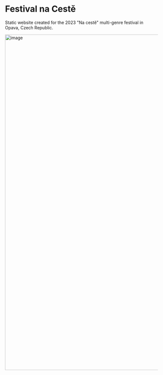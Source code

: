 # Festival na Cestě

Static website created for the 2023 "Na cestě" multi-genre festival in Opava, Czech Republic.

<img width="1101" alt="image" src="https://github.com/davekrejci/festivalnaceste/assets/17355816/eb302f23-61b0-4629-9340-e5f0e54832d5">

